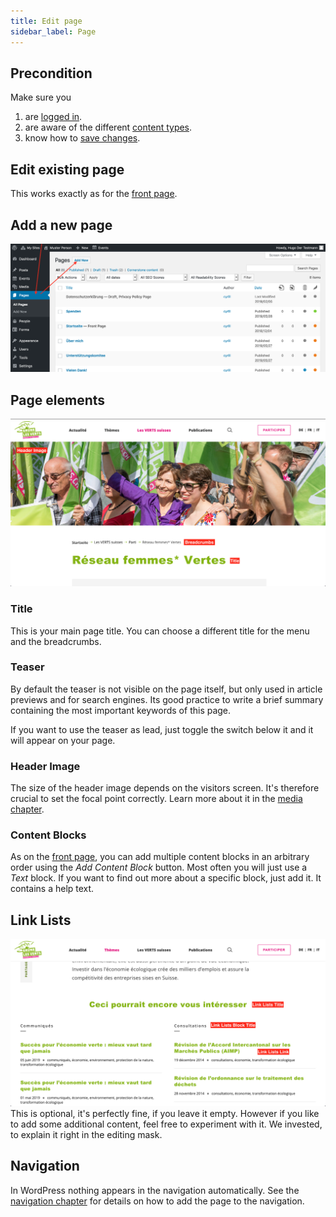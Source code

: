 ```yaml
---
title: Edit page
sidebar_label: Page
---
```


## Precondition

Make sure you
1. are [logged in](2-1-login.md).
1. are aware of the different 
[content types](1-2-terms.md#content-types).
1. know how to [save changes](2-2-front.md#saving-changes).

## Edit existing page
This works exactly as for the 
[front page](2-2-front.md#how-to-get-to-the-edit-screen).

## Add a new page
![Screenshot](assets/add-page.png)

## Page elements
![Screenshot](assets/page-elements.png)

### Title
This is your main page title. You can choose a different title for the menu 
and the breadcrumbs.

### Teaser
By default the teaser is not visible on the page itself, but only used in 
article previews and for search engines. Its good practice to write a brief 
summary containing the most important keywords of this page.

If you want to use the teaser as lead, just toggle the switch below it and it
will appear on your page.

### Header Image 
The size of the header image depends on the visitors screen. It's therefore 
crucial to set the focal point correctly. Learn more about it in the 
[media chapter](x-x-media.md).  

### Content Blocks
As on the [front page](2-2-front.md#the-content-blocks), you can add multiple
content blocks in an arbitrary order using the _Add Content Block_ button. 
Most often you will just use a _Text_ block. If you want to find out more 
about a specific block, just add it. It contains a help text.

## Link Lists
![Screenshot](assets/link-lists.png)
This is optional, it's perfectly fine, if you leave it empty. However if you 
like to add some additional content, feel free to experiment with it. We 
invested, to explain it right in the editing mask.

## Navigation
In WordPress nothing appears in the navigation automatically. See the 
[navigation chapter](x-x-navigation.md) for details on how to add the page to
the navigation.